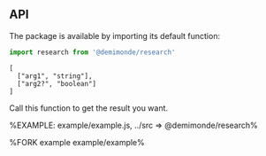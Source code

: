 
## API

The package is available by importing its default function:

```js
import research from '@demimonde/research'
```

```### research
[
  ["arg1", "string"],
  ["arg2?", "boolean"]
]
```

Call this function to get the result you want.

%EXAMPLE: example/example.js, ../src => @demimonde/research%

%FORK example example/example%
